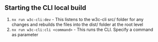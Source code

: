 ## Starting the CLI local build 
1. `nx run w3c-cli:dev` - This listens to the w3c-cli src/ folder for any changes and rebuilds the files into the dist/ folder at the root level
2. `nx run w3c-cli:cli <command>` - This runs the CLI. Specify a command as parameter